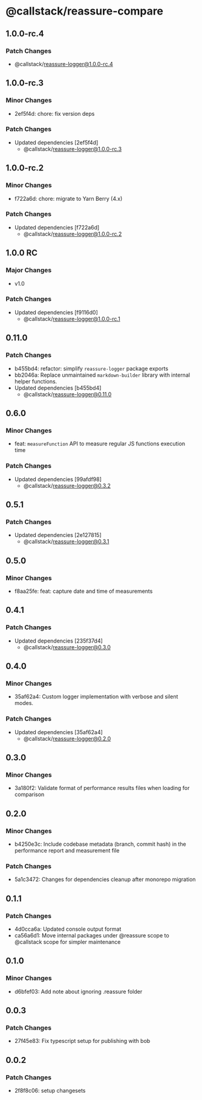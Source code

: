 # @callstack/reassure-compare

## 1.0.0-rc.4

### Patch Changes

- @callstack/reassure-logger@1.0.0-rc.4

## 1.0.0-rc.3

### Minor Changes

- 2ef5f4d: chore: fix version deps

### Patch Changes

- Updated dependencies [2ef5f4d]
  - @callstack/reassure-logger@1.0.0-rc.3

## 1.0.0-rc.2

### Minor Changes

- f722a6d: chore: migrate to Yarn Berry (4.x)

### Patch Changes

- Updated dependencies [f722a6d]
  - @callstack/reassure-logger@1.0.0-rc.2

## 1.0.0 RC

### Major Changes

- v1.0

### Patch Changes

- Updated dependencies [f9116d0]
  - @callstack/reassure-logger@1.0.0-rc.1

## 0.11.0

### Patch Changes

- b455bd4: refactor: simplify `reassure-logger` package exports
- bb2046a: Replace unmaintained `markdown-builder` library with internal helper functions.
- Updated dependencies [b455bd4]
  - @callstack/reassure-logger@0.11.0

## 0.6.0

### Minor Changes

- feat: `measureFunction` API to measure regular JS functions execution time

### Patch Changes

- Updated dependencies [99afdf98]
  - @callstack/reassure-logger@0.3.2

## 0.5.1

### Patch Changes

- Updated dependencies [2e127815]
  - @callstack/reassure-logger@0.3.1

## 0.5.0

### Minor Changes

- f8aa25fe: feat: capture date and time of measurements

## 0.4.1

### Patch Changes

- Updated dependencies [235f37d4]
  - @callstack/reassure-logger@0.3.0

## 0.4.0

### Minor Changes

- 35af62a4: Custom logger implementation with verbose and silent modes.

### Patch Changes

- Updated dependencies [35af62a4]
  - @callstack/reassure-logger@0.2.0

## 0.3.0

### Minor Changes

- 3a180f2: Validate format of performance results files when loading for comparison

## 0.2.0

### Minor Changes

- b4250e3c: Include codebase metadata (branch, commit hash) in the performance report and measurement file

### Patch Changes

- 5a1c3472: Changes for dependencies cleanup after monorepo migration

## 0.1.1

### Patch Changes

- 4d0cca6a: Updated console output format
- ca56a6d1: Move internal packages under @reassure scope to @callstack scope for simpler maintenance

## 0.1.0

### Minor Changes

- d6bfef03: Add note about ignoring .reassure folder

## 0.0.3

### Patch Changes

- 27f45e83: Fix typescript setup for publishing with bob

## 0.0.2

### Patch Changes

- 2f8f8c06: setup changesets
